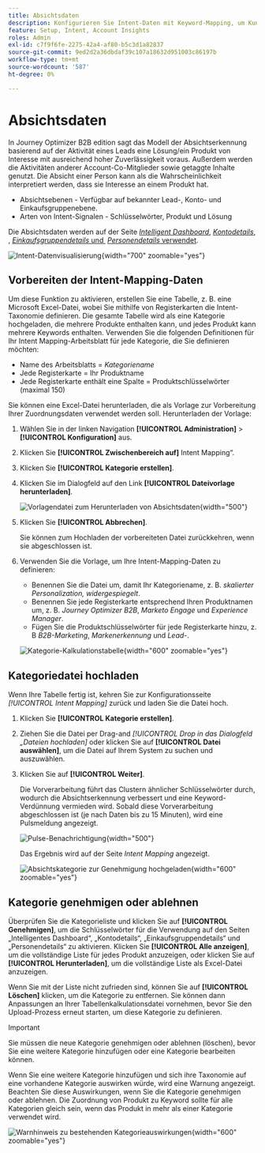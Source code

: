 ```yaml
---
title: Absichtsdaten
description: Konfigurieren Sie Intent-Daten mit Keyword-Mapping, um Kundeninteressen und Kaufsignale für Account-basiertes Marketing in Journey Optimizer B2B edition vorherzusagen.
feature: Setup, Intent, Account Insights
roles: Admin
exl-id: c7f9f6fe-2275-42a4-af80-b5c3d1a82837
source-git-commit: 9ed2d2a36dbdaf39c107a18632d951003c86197b
workflow-type: tm+mt
source-wordcount: '587'
ht-degree: 0%

---
```


# Absichtsdaten

In Journey Optimizer B2B edition sagt das Modell der Absichtserkennung basierend auf der Aktivität eines Leads eine Lösung/ein Produkt von Interesse mit ausreichend hoher Zuverlässigkeit voraus. Außerdem werden die Aktivitäten anderer Account-Co-Mitglieder sowie getaggte Inhalte genutzt. Die Absicht einer Person kann als die Wahrscheinlichkeit interpretiert werden, dass sie Interesse an einem Produkt hat.

* Absichtsebenen - Verfügbar auf bekannter Lead-, Konto- und Einkaufsgruppenebene.
* Arten von Intent-Signalen - Schlüsselwörter, Produkt und Lösung

Die Absichtsdaten werden auf der Seite [_Intelligent Dashboard_](../dashboards/intelligent-dashboard.md), [_Kontodetails_, &#x200B;](../accounts/account-details.md), [_Einkaufsgruppendetails_ und &#x200B;](../buying-groups/buying-group-details.md) [_Personendetails_ verwendet](../accounts/person-details.md).

![Intent-Datenvisualisierung](../data/assets/intent-data-visualization.png){width="700" zoomable="yes"}

## Vorbereiten der Intent-Mapping-Daten

Um diese Funktion zu aktivieren, erstellen Sie eine Tabelle, z. B. eine Microsoft Excel-Datei, wobei Sie mithilfe von Registerkarten die Intent-Taxonomie definieren. Die gesamte Tabelle wird als eine Kategorie hochgeladen, die mehrere Produkte enthalten kann, und jedes Produkt kann mehrere Keywords enthalten. Verwenden Sie die folgenden Definitionen für Ihr Intent Mapping-Arbeitsblatt für jede Kategorie, die Sie definieren möchten:

* Name des Arbeitsblatts = _Kategoriename_
* Jede Registerkarte = Ihr Produktname
* Jede Registerkarte enthält eine Spalte = Produktschlüsselwörter (maximal 150)

Sie können eine Excel-Datei herunterladen, die als Vorlage zur Vorbereitung Ihrer Zuordnungsdaten verwendet werden soll. Herunterladen der Vorlage:

1. Wählen Sie in der linken Navigation **[!UICONTROL Administration]** > **[!UICONTROL Konfiguration]** aus.

1. Klicken Sie **[!UICONTROL Zwischenbereich auf]** Intent Mapping“.

1. Klicken Sie **[!UICONTROL Kategorie erstellen]**.

1. Klicken Sie im Dialogfeld auf den Link **[!UICONTROL Dateivorlage herunterladen]**.

   ![Vorlagendatei zum Herunterladen von Absichtsdaten](./assets/intent-data-upload-files.png){width="500"}

1. Klicken Sie **[!UICONTROL Abbrechen]**.

   Sie können zum Hochladen der vorbereiteten Datei zurückkehren, wenn sie abgeschlossen ist.

1. Verwenden Sie die Vorlage, um Ihre Intent-Mapping-Daten zu definieren:

   * Benennen Sie die Datei um, damit Ihr Kategoriename, z. B. _skalierter Personalization, widergespiegelt_.
   * Benennen Sie jede Registerkarte entsprechend Ihren Produktnamen um, z. B. _Journey Optimizer B2B_, _Marketo Engage_ und _Experience Manager_.
   * Fügen Sie die Produktschlüsselwörter für jede Registerkarte hinzu, z. B _B2B-Marketing_, _Markenerkennung_ und _Lead-_.

   ![Kategorie-Kalkulationstabelle](./assets/intent-category-spreadsheet.png){width="600" zoomable="yes"}

## Kategoriedatei hochladen

Wenn Ihre Tabelle fertig ist, kehren Sie zur Konfigurationsseite _[!UICONTROL Intent Mapping]_ zurück und laden Sie die Datei hoch.

1. Klicken Sie **[!UICONTROL Kategorie erstellen]**.

1. Ziehen Sie die Datei per Drag-and _[!UICONTROL Drop in das Dialogfeld „Dateien hochladen]_ oder klicken Sie auf **[!UICONTROL Datei auswählen]**, um die Datei auf Ihrem System zu suchen und auszuwählen.

1. Klicken Sie auf **[!UICONTROL Weiter]**.

   Die Vorverarbeitung führt das Clustern ähnlicher Schlüsselwörter durch, wodurch die Absichtserkennung verbessert und eine Keyword-Verdünnung vermieden wird. Sobald diese Vorverarbeitung abgeschlossen ist (je nach Daten bis zu 15 Minuten), wird eine Pulsmeldung angezeigt.

   ![Pulse-Benachrichtigung](./assets/intent-data-upload-files-pre-process.png){width="500"}

   Das Ergebnis wird auf der Seite _Intent Mapping_ angezeigt.

   ![Absichtskategorie zur Genehmigung hochgeladen](./assets/intent-data-category-approve.png){width="600" zoomable="yes"}

## Kategorie genehmigen oder ablehnen

Überprüfen Sie die Kategorieliste und klicken Sie auf **[!UICONTROL Genehmigen]**, um die Schlüsselwörter für die Verwendung auf den Seiten „Intelligentes Dashboard“, „Kontodetails“, „Einkaufsgruppendetails“ und „Personendetails“ zu aktivieren. Klicken Sie **[!UICONTROL Alle anzeigen]**, um die vollständige Liste für jedes Produkt anzuzeigen, oder klicken Sie auf **[!UICONTROL Herunterladen]**, um die vollständige Liste als Excel-Datei anzuzeigen.

Wenn Sie mit der Liste nicht zufrieden sind, können Sie auf **[!UICONTROL Löschen]** klicken, um die Kategorie zu entfernen. Sie können dann Anpassungen an Ihrer Tabellenkalkulationsdatei vornehmen, bevor Sie den Upload-Prozess erneut starten, um diese Kategorie zu definieren.

>[!IMPORTANT]
>
>Sie müssen die neue Kategorie genehmigen oder ablehnen (löschen), bevor Sie eine weitere Kategorie hinzufügen oder eine Kategorie bearbeiten können.

Wenn Sie eine weitere Kategorie hinzufügen und sich ihre Taxonomie auf eine vorhandene Kategorie auswirken würde, wird eine Warnung angezeigt. Beachten Sie diese Auswirkungen, wenn Sie die Kategorie genehmigen oder ablehnen. Die Zuordnung von Produkt zu Keyword sollte für alle Kategorien gleich sein, wenn das Produkt in mehr als einer Kategorie verwendet wird.

![Warnhinweis zu bestehenden Kategorieauswirkungen](./assets/intent-data-category-overlap.png){width="600" zoomable="yes"}
